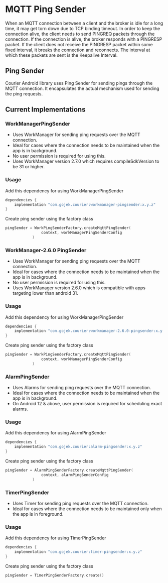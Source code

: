 # MQTT Ping Sender

When an MQTT connection between a client and the broker is idle for a long time, it may get torn down due to TCP binding timeout. In order to keep the connection alive, the client needs to send PINGREQ packets through the connection. If the connection is alive, the broker responds with a PINGRESP packet. If the client does not receive the PINGRESP packet within some fixed interval, it breaks the connection and reconnects. The interval at which these packets are sent is the Keepalive Interval.

## Ping Sender

Courier Android library uses Ping Sender for sending pings through the MQTT connection. It encapsulates the actual mechanism used for sending the ping requests.

## Current Implementations

### WorkManagerPingSender

- Uses WorkManager for sending ping requests over the MQTT connection.
- Ideal for cases where the connection needs to be maintained when the app is in background.
- No user permission is required for using this.
- Uses WorkManager version 2.7.0 which requires compileSdkVersion to be 31 or higher.

### Usage

Add this dependency for using WorkManagerPingSender

~~~ kotlin
dependencies {
    implementation "com.gojek.courier:workmanager-pingsender:x.y.z"
}
~~~

Create ping sender using the factory class

~~~ kotlin
pingSender = WorkPingSenderFactory.createMqttPingSender(
                context, workManagerPingSenderConfig
            )
~~~

### WorkManager-2.6.0 PingSender

- Uses WorkManager for sending ping requests over the MQTT connection.
- Ideal for cases where the connection needs to be maintained when the app is in background.
- No user permission is required for using this.
- Uses WorkManager version 2.6.0 which is compatible with apps targeting lower than android 31.

### Usage

Add this dependency for using WorkManagerPingSender

~~~ kotlin
dependencies {
    implementation "com.gojek.courier:workmanager-2.6.0-pingsender:x.y.z"
}
~~~

Create ping sender using the factory class

~~~ kotlin
pingSender = WorkPingSenderFactory.createMqttPingSender(
                context, workManagerPingSenderConfig
            )
~~~

### AlarmPingSender

- Uses Alarms for sending ping requests over the MQTT connection.
- Ideal for cases where the connection needs to be maintained when the app is in background.
- On Android 12 & above, user permission is required for scheduling exact alarms.

### Usage

Add this dependency for using AlarmPingSender

~~~ kotlin
dependencies {
    implementation "com.gojek.courier:alarm-pingsender:x.y.z"
}
~~~

Create ping sender using the factory class

~~~ kotlin
pingSender = AlarmPingSenderFactory.createMqttPingSender(
                context, alarmPingSenderConfig
            )
~~~

### TimerPingSender

- Uses Timer for sending ping requests over the MQTT connection.
- Ideal for cases where the connection needs to be maintained only when the app is in foreground.

### Usage

Add this dependency for using TimerPingSender

~~~ kotlin
dependencies {
    implementation "com.gojek.courier:timer-pingsender:x.y.z"
}
~~~

Create ping sender using the factory class

~~~ kotlin
pingSender = TimerPingSenderFactory.create()
~~~
